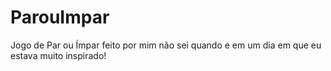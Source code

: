 # ParouImpar
Jogo de Par ou Ímpar feito por mim não sei quando e em um dia em que eu estava muito inspirado!
